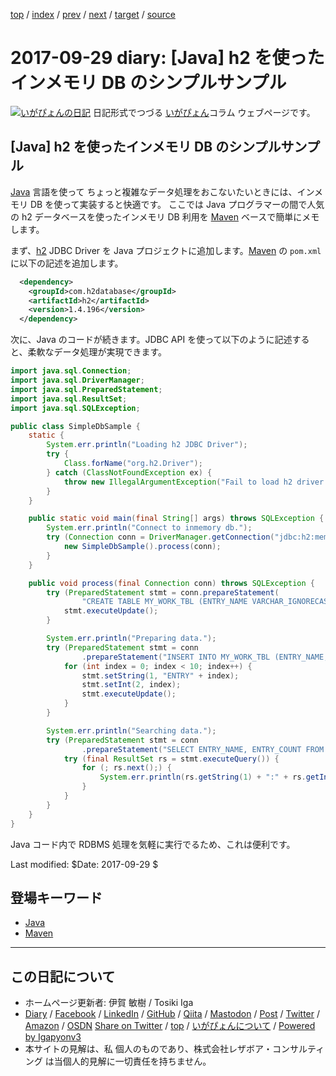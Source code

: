 [top](../index.html) 
 / [index](index.html) 
 / [prev](ig170915.html) 
 / [next](ig170930.html) 
 / [target](https://www.igapyon.jp/igapyon/diary/2017/ig170929.html) 
 / [source](https://github.com/igapyon/diary/blob/master/2017/ig170929.src.md) 

2017-09-29 diary: [Java] h2 を使ったインメモリ DB のシンプルサンプル
=====================================================================================================
[![いがぴょんの日記](https://www.igapyon.jp/igapyon/diary/images/iga202308_64.jpg "いがぴょん")](https://www.igapyon.jp/igapyon/diary/memo/memoigapyon.html) 日記形式でつづる [いがぴょん](https://www.igapyon.jp/igapyon/diary/memo/memoigapyon.html)コラム ウェブページです。

## [Java] h2 を使ったインメモリ DB のシンプルサンプル

[Java](../keyword/java.html) 言語を使って ちょっと複雑なデータ処理をおこないたいときには、インメモリ DB を使って実装すると快適です。
ここでは Java プログラマーの間で人気の h2 データベースを使ったインメモリ DB 利用を [Maven](../keyword/maven.html) ベースで簡単にメモします。

まず、[h2](https://mvnrepository.com/artifact/com.h2database/h2) JDBC Driver を Java プロジェクトに追加します。[Maven](../keyword/maven.html) の `pom.xml` に以下の記述を追加します。

```XML
  <dependency>
    <groupId>com.h2database</groupId>
    <artifactId>h2</artifactId>
    <version>1.4.196</version>
  </dependency>
```

次に、Java のコードが続きます。JDBC API を使って以下のように記述すると、柔軟なデータ処理が実現できます。

```Java
import java.sql.Connection;
import java.sql.DriverManager;
import java.sql.PreparedStatement;
import java.sql.ResultSet;
import java.sql.SQLException;

public class SimpleDbSample {
    static {
        System.err.println("Loading h2 JDBC Driver");
        try {
            Class.forName("org.h2.Driver");
        } catch (ClassNotFoundException ex) {
            throw new IllegalArgumentException("Fail to load h2 driver: " + ex.getMessage(), ex);
        }
    }

    public static void main(final String[] args) throws SQLException {
        System.err.println("Connect to inmemory db.");
        try (Connection conn = DriverManager.getConnection("jdbc:h2:mem:sfdcjdbc")) {
            new SimpleDbSample().process(conn);
        }
    }

    public void process(final Connection conn) throws SQLException {
        try (PreparedStatement stmt = conn.prepareStatement(
                "CREATE TABLE MY_WORK_TBL (ENTRY_NAME VARCHAR_IGNORECASE NOT NULL, ENTRY_COUNT INTEGER)")) {
            stmt.executeUpdate();
        }

        System.err.println("Preparing data.");
        try (PreparedStatement stmt = conn
                .prepareStatement("INSERT INTO MY_WORK_TBL (ENTRY_NAME, ENTRY_COUNT) VALUES (?, ?)")) {
            for (int index = 0; index < 10; index++) {
                stmt.setString(1, "ENTRY" + index);
                stmt.setInt(2, index);
                stmt.executeUpdate();
            }
        }

        System.err.println("Searching data.");
        try (PreparedStatement stmt = conn
                .prepareStatement("SELECT ENTRY_NAME, ENTRY_COUNT FROM MY_WORK_TBL ORDER BY ENTRY_COUNT DESC")) {
            try (final ResultSet rs = stmt.executeQuery()) {
                for (; rs.next();) {
                    System.err.println(rs.getString(1) + ":" + rs.getInt(2));
                }
            }
        }
    }
}
```

Java コード内で RDBMS 処理を気軽に実行でるため、これは便利です。

Last modified: $Date: 2017-09-29 $

## 登場キーワード

* [Java](../keyword/java.html)
* [Maven](../keyword/maven.html)

----------------------------------------------------------------------------------------------------

## この日記について

* ホームページ更新者: 伊賀 敏樹 / Tosiki Iga
* [Diary](https://www.igapyon.jp/igapyon/diary/) / [Facebook](https://www.facebook.com/igapyon) / [LinkedIn](https://www.linkedin.com/in/toshikiiga) / [GitHub](https://github.com/igapyon) / [Qiita](https://qiita.com/igapyon) / [Mastodon](https://social.vivaldi.net/@igapyon) / [Post](https://post.news/igapyon) / [Twitter](https://twitter.com/ToshikiIga) / [Amazon](https://www.amazon.co.jp/%E4%BC%8A%E8%B3%80-%E6%95%8F%E6%A8%B9/e/B004LTQWCQ) / [OSDN](https://ja.osdn.net/users/iga/)
[Share on Twitter](https://twitter.com/intent/tweet?hashtags=igapyon%2Cdiary%2C%E3%81%84%E3%81%8C%E3%81%B4%E3%82%87%E3%82%93%2CJava%2CMaven&text=%5BJava%5D+h2+%E3%82%92%E4%BD%BF%E3%81%A3%E3%81%9F%E3%82%A4%E3%83%B3%E3%83%A1%E3%83%A2%E3%83%AA+DB+%E3%81%AE%E3%82%B7%E3%83%B3%E3%83%97%E3%83%AB%E3%82%B5%E3%83%B3%E3%83%97%E3%83%AB&url=https%3A%2F%2Fwww.igapyon.jp%2Figapyon%2Fdiary%2F2017%2Fig170929.html) / [top](../index.html) / [いがぴょんについて](https://www.igapyon.jp/igapyon/diary/memo/memoigapyon.html) / [Powered by Igapyonv3](https://github.com/igapyon/igapyonv3)
* 本サイトの見解は、私 個人のものであり、株式会社レザボア・コンサルティング は当個人的見解に一切責任を持ちません。 
